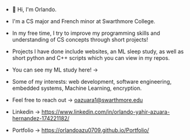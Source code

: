 - 👋 Hi, I'm Orlando.

- I'm a CS major and French minor at Swarthmore College.
- In my free time, I try to improve my programming skills and understanding of CS concepts through short projects!
- Projects I have done include websites, an ML sleep study, as well as short python and C++ scripts which you can view in my repos.
- You can see my ML study here! -> 
- Some of my interests: web development, software engineering, embedded systems, Machine Learning, encryption.

- Feel free to reach out -> oazuara1@swarthmore.edu
- Linkedin -> https://www.linkedin.com/in/orlando-yahir-azuara-hernandez-174221182/
- Portfolio -> https://orlandoazu0709.github.io/Portfolio/

<!---
orlandoazu0709/orlandoazu0709 is a ✨ special ✨ repository because its `README.md` (this file) appears on your GitHub profile.
You can click the Preview link to take a look at your changes.
--->

